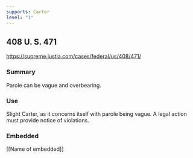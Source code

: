 ```yaml
---
supports: Carter
level: "1"
---
```

## 408 U. S. 471

https://supreme.justia.com/cases/federal/us/408/471/

### Summary

Parole can be vague and overbearing.

### Use

Slight Carter, as it concerns itself with parole being vague. A legal action must provide notice of violations.

### Embedded

[[Name of embedded]]